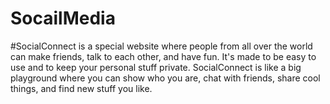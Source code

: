 # SocailMedia
#SocialConnect is a special website where people from all over the world can make friends, talk to each other, and have fun. It's made to be easy to use and to keep your personal stuff private. SocialConnect is like a big playground where you can show who you are, chat with friends, share cool things, and find new stuff you like.
